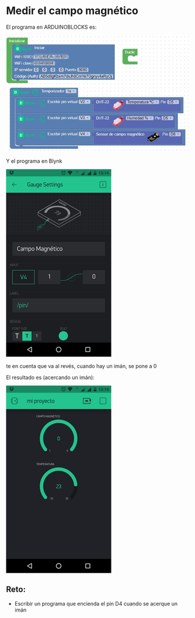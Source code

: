 # Medir el campo magnético

El programa en ARDUINOBLOCKS es:

![](/assets/blynk21.jpg)

Y el programa en Blynk

![](/assets/blynk22.png)

te en cuenta que va al revés, cuando hay un imán, se pone a 0

El resultado es (acercando un imán):

![](/assets/blynk23.png)

## Reto:

* Escribir un programa que encienda el pin D4 cuando se acerque un imán 
